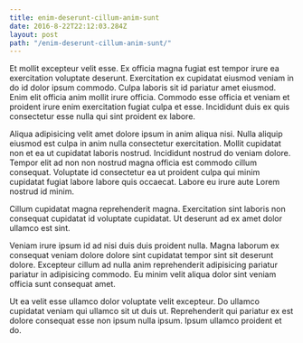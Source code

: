 ```yaml
---
title: enim-deserunt-cillum-anim-sunt
date: 2016-8-22T22:12:03.284Z
layout: post
path: "/enim-deserunt-cillum-anim-sunt/"
---
```


Et mollit excepteur velit esse. Ex officia magna fugiat est tempor irure ea exercitation voluptate deserunt. Exercitation ex cupidatat eiusmod veniam in do id dolor ipsum commodo. Culpa laboris sit id pariatur amet eiusmod. Enim elit officia anim mollit irure officia. Commodo esse officia et veniam et proident irure enim exercitation fugiat culpa et esse. Incididunt duis ex quis consectetur esse nulla qui sint proident ex labore.

Aliqua adipisicing velit amet dolore ipsum in anim aliqua nisi. Nulla aliquip eiusmod est culpa in anim nulla consectetur exercitation. Mollit cupidatat non et ea ut cupidatat laboris nostrud. Incididunt nostrud do veniam dolore. Tempor elit ad non non nostrud magna officia est commodo cillum consequat. Voluptate id consectetur ea ut proident culpa qui minim cupidatat fugiat labore labore quis occaecat. Labore eu irure aute Lorem nostrud id minim.

Cillum cupidatat magna reprehenderit magna. Exercitation sint laboris non consequat cupidatat id voluptate cupidatat. Ut deserunt ad ex amet dolor ullamco est sint.

Veniam irure ipsum id ad nisi duis duis proident nulla. Magna laborum ex consequat veniam dolore dolore sint cupidatat tempor sint sit deserunt dolore. Excepteur cillum ad nulla anim reprehenderit adipisicing pariatur pariatur in adipisicing commodo. Eu minim velit aliqua dolor sint veniam officia sunt consequat amet.

Ut ea velit esse ullamco dolor voluptate velit excepteur. Do ullamco cupidatat veniam qui ullamco sit ut duis ut. Reprehenderit qui pariatur ex est dolore consequat esse non ipsum nulla ipsum. Ipsum ullamco proident et do.